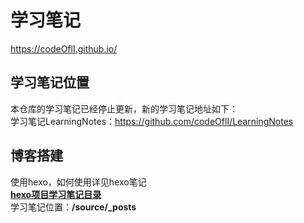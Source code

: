 # 学习笔记
https://codeOflI.github.io/
## 学习笔记位置
本仓库的学习笔记已经停止更新，新的学习笔记地址如下：  
学习笔记LearningNotes：https://github.com/codeOflI/LearningNotes
## 博客搭建
使用hexo，如何使用详见hexo笔记  
[**hexo项目学习笔记目录**](./source/_posts)  
学习笔记位置：**/source/_posts**

